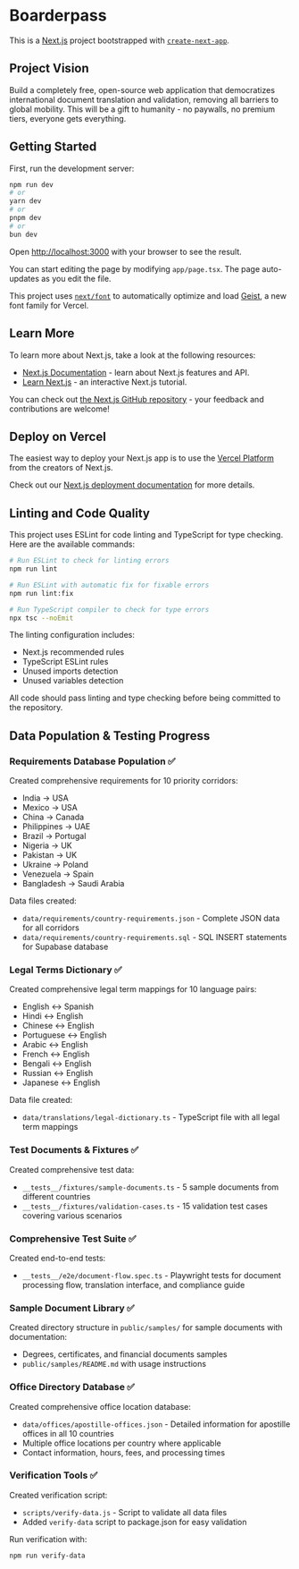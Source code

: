 # Boarderpass

This is a [Next.js](https://nextjs.org) project bootstrapped with [`create-next-app`](https://nextjs.org/docs/app/api-reference/cli/create-next-app).

## Project Vision

Build a completely free, open-source web application that democratizes international document translation and validation, removing all barriers to global mobility. This will be a gift to humanity - no paywalls, no premium tiers, everyone gets everything.

## Getting Started

First, run the development server:

```bash
npm run dev
# or
yarn dev
# or
pnpm dev
# or
bun dev
```

Open [http://localhost:3000](http://localhost:3000) with your browser to see the result.

You can start editing the page by modifying `app/page.tsx`. The page auto-updates as you edit the file.

This project uses [`next/font`](https://nextjs.org/docs/app/building-your-application/optimizing/fonts) to automatically optimize and load [Geist](https://vercel.com/font), a new font family for Vercel.

## Learn More

To learn more about Next.js, take a look at the following resources:

- [Next.js Documentation](https://nextjs.org/docs) - learn about Next.js features and API.
- [Learn Next.js](https://nextjs.org/learn) - an interactive Next.js tutorial.

You can check out [the Next.js GitHub repository](https://github.com/vercel/next.js) - your feedback and contributions are welcome!

## Deploy on Vercel

The easiest way to deploy your Next.js app is to use the [Vercel Platform](https://vercel.com/new?utm_medium=default-template&filter=next.js&utm_source=create-next-app&utm_campaign=create-next-app-readme) from the creators of Next.js.

Check out our [Next.js deployment documentation](https://nextjs.org/docs/app/building-your-application/deploying) for more details.

## Linting and Code Quality

This project uses ESLint for code linting and TypeScript for type checking. Here are the available commands:

```bash
# Run ESLint to check for linting errors
npm run lint

# Run ESLint with automatic fix for fixable errors
npm run lint:fix

# Run TypeScript compiler to check for type errors
npx tsc --noEmit
```

The linting configuration includes:
- Next.js recommended rules
- TypeScript ESLint rules
- Unused imports detection
- Unused variables detection

All code should pass linting and type checking before being committed to the repository.

## Data Population & Testing Progress

### Requirements Database Population ✅

Created comprehensive requirements for 10 priority corridors:
- India → USA
- Mexico → USA
- China → Canada
- Philippines → UAE
- Brazil → Portugal
- Nigeria → UK
- Pakistan → UK
- Ukraine → Poland
- Venezuela → Spain
- Bangladesh → Saudi Arabia

Data files created:
- `data/requirements/country-requirements.json` - Complete JSON data for all corridors
- `data/requirements/country-requirements.sql` - SQL INSERT statements for Supabase database

### Legal Terms Dictionary ✅

Created comprehensive legal term mappings for 10 language pairs:
- English ↔ Spanish
- Hindi ↔ English
- Chinese ↔ English
- Portuguese ↔ English
- Arabic ↔ English
- French ↔ English
- Bengali ↔ English
- Russian ↔ English
- Japanese ↔ English

Data file created:
- `data/translations/legal-dictionary.ts` - TypeScript file with all legal term mappings

### Test Documents & Fixtures ✅

Created comprehensive test data:
- `__tests__/fixtures/sample-documents.ts` - 5 sample documents from different countries
- `__tests__/fixtures/validation-cases.ts` - 15 validation test cases covering various scenarios

### Comprehensive Test Suite ✅

Created end-to-end tests:
- `__tests__/e2e/document-flow.spec.ts` - Playwright tests for document processing flow, translation interface, and compliance guide

### Sample Document Library ✅

Created directory structure in `public/samples/` for sample documents with documentation:
- Degrees, certificates, and financial documents samples
- `public/samples/README.md` with usage instructions

### Office Directory Database ✅

Created comprehensive office location database:
- `data/offices/apostille-offices.json` - Detailed information for apostille offices in all 10 countries
- Multiple office locations per country where applicable
- Contact information, hours, fees, and processing times

### Verification Tools ✅

Created verification script:
- `scripts/verify-data.js` - Script to validate all data files
- Added `verify-data` script to package.json for easy validation

Run verification with:
```bash
npm run verify-data
```
